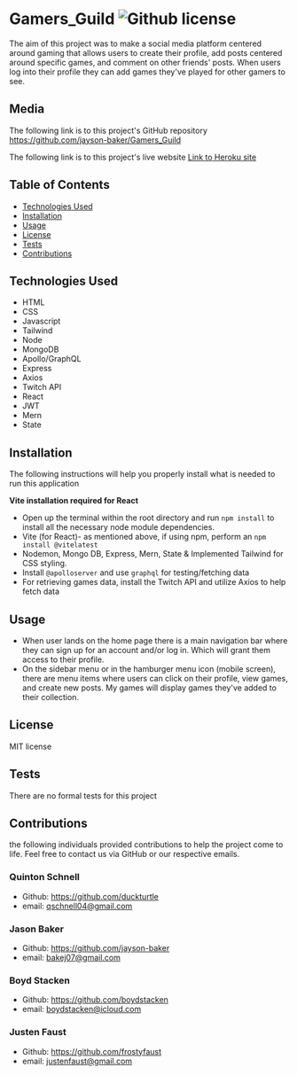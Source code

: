 # Gamers_Guild ![Github license](https://img.shields.io/badge/license-MIT-green.svg)
The aim of this project was to make a social media platform centered around gaming that allows users to create their profile, add posts centered around specific games, and comment on other friends' posts. When users log into their profile they can add games they've played for other gamers to see.

## Media
The following link is to this project's GitHub repository
https://github.com/jayson-baker/Gamers_Guild

The following link is to this project's live website
[Link to Heroku site]()


## Table of Contents
- [Technologies Used](#technologies-used)
- [Installation](#installation)
- [Usage](#usage)
- [License](#license)
- [Tests](#tests)
- [Contributions](#contributions)
  
## Technologies Used
* HTML
* CSS
* Javascript
* Tailwind
* Node
* MongoDB
* Apollo/GraphQL
* Express
* Axios
* Twitch API
* React
* JWT
* Mern
* State

## Installation

The following instructions will help you properly install what is needed to run this application <br>

**Vite installation required for React**

- Open up the terminal within the root directory and run `npm install` to install all the necessary node module dependencies.
- Vite (for React)- as mentioned above, if using npm, perform an `npm install @vitelatest`
- Nodemon, Mongo DB, Express, Mern, State & Implemented Tailwind for CSS styling.
- Install `@apolloserver` and use `graphql` for testing/fetching data
- For retrieving games data, install the Twitch API and utilize Axios to help fetch data


## Usage

- When user lands on the home page there is a main navigation bar where they can sign up for an account and/or log in. Which will grant them access to their profile. 
- On the sidebar menu or in the hamburger menu icon (mobile screen), there are menu items where users can click on their profile, view games, and create new posts. My games will display games they've added to their collection. 

## License

MIT license 

## Tests

There are no formal tests for this project

## Contributions

the following individuals provided contributions to help the project come to life. Feel free to contact us via GitHub or our respective emails.

### Quinton Schnell
- Github: https://github.com/duckturtle
- email: qschnell04@gmail.com

### Jason Baker
- Github: https://github.com/jayson-baker
- email: bakej07@gmail.com

### Boyd Stacken
- Github: https://github.com/boydstacken
- email: boydstacken@icloud.com

### Justen Faust
- Github: https://github.com/frostyfaust
- email: justenfaust@gmail.com
